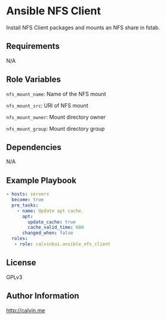 # Ansible NFS Client

Install NFS Client packages and mounts an NFS share in fstab.

##  Requirements

N/A

## Role Variables

`nfs_mount_name`: Name of the NFS mount

`nfs_mount_src`: URI of NFS mount

`nfs_mount_owner`: Mount directory owner

`nfs_mount_group`: Mount directory group

## Dependencies

N/A

## Example Playbook

```yaml
- hosts: servers
  become: true
  pre_tasks:
    - name: Update apt cache.
      apt:
        update_cache: true
        cache_valid_time: 600
      changed_when: false
  roles:
   - role: calvinbui.ansible_nfs_client
```

## License

GPLv3

## Author Information

http://calvin.me
